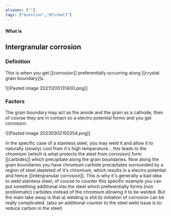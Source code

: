 ```yaml
---
aliases: [""]
tags: ["Question","QFormat3"]
---
```


#### What is
## Intergranular corrosion
### Definition
This is when you get [[corrosion]] preferentially occurring along [[crystal grain boundary]]s.

![[Pasted image 20211205131400.png]]

### Factors

The grain boundary may act as the anode and the grain as a cathode, then of course they are in contact so a electro potential forms and you get corrosion:

![[Pasted image 20230302150354.png]]

In the specific case of a stainless steel, you may weld it and allow it to naturally (slowly) cool from it's high temperature... this leads to the chromium (which is what protects the steel from corrosion) form [[carbides]] which precipitate along the grain boundaries. Now along the grain boundaries you have chromium carbide precipitates surrounded by a region of steel depleted of it's chromium, which results in a electro potential and hence [[intergranular corrosion]]. 
This is why it's generally a bad idea to weld stainless steel, of course to counter this specific example you can put something additional into the steel which preferentially forms (non problematic) carbides instead of the chromium allowing it to be welded. But the main take away is that a) welding is shit b) initiation of corrosion can be really complicated.
(also an additional counter to the steel weld issue is to: reduce carbon in the steel)
